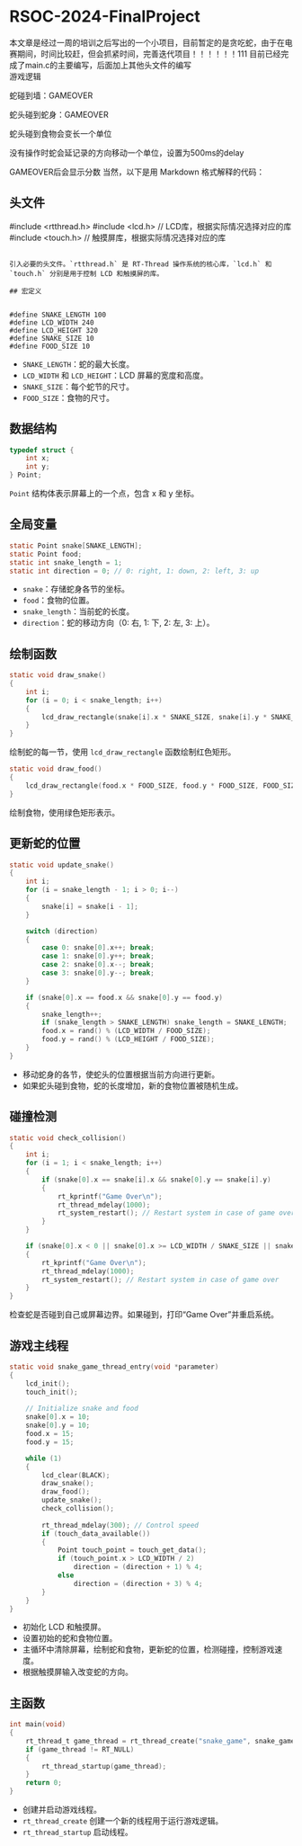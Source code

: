 # RSOC-2024-FinalProject  
本文章是经过一周的培训之后写出的一个小项目，目前暂定的是贪吃蛇，由于在电赛期间，时间比较赶，但会抓紧时间，完善迭代项目！！！！！！111
目前已经完成了main.c的主要编写，后面加上其他头文件的编写  
游戏逻辑  

  
  蛇碰到墙：GAMEOVER
  
  蛇头碰到蛇身：GAMEOVER
  
  蛇头碰到食物会变长一个单位
  
  没有操作时蛇会延记录的方向移动一个单位，设置为500ms的delay
  
  GAMEOVER后会显示分数
当然，以下是用 Markdown 格式解释的代码：



## 头文件

#include <rtthread.h>
#include <lcd.h> // LCD库，根据实际情况选择对应的库
#include <touch.h> // 触摸屏库，根据实际情况选择对应的库
```

引入必要的头文件。`rtthread.h` 是 RT-Thread 操作系统的核心库，`lcd.h` 和 `touch.h` 分别是用于控制 LCD 和触摸屏的库。

## 宏定义


#define SNAKE_LENGTH 100
#define LCD_WIDTH 240
#define LCD_HEIGHT 320
#define SNAKE_SIZE 10
#define FOOD_SIZE 10
```

- `SNAKE_LENGTH`：蛇的最大长度。
- `LCD_WIDTH` 和 `LCD_HEIGHT`：LCD 屏幕的宽度和高度。
- `SNAKE_SIZE`：每个蛇节的尺寸。
- `FOOD_SIZE`：食物的尺寸。

## 数据结构

```c
typedef struct {
    int x;
    int y;
} Point;
```

`Point` 结构体表示屏幕上的一个点，包含 x 和 y 坐标。

## 全局变量

```c
static Point snake[SNAKE_LENGTH];
static Point food;
static int snake_length = 1;
static int direction = 0; // 0: right, 1: down, 2: left, 3: up
```

- `snake`：存储蛇身各节的坐标。
- `food`：食物的位置。
- `snake_length`：当前蛇的长度。
- `direction`：蛇的移动方向（0: 右, 1: 下, 2: 左, 3: 上）。

## 绘制函数

```c
static void draw_snake()
{
    int i;
    for (i = 0; i < snake_length; i++)
    {
        lcd_draw_rectangle(snake[i].x * SNAKE_SIZE, snake[i].y * SNAKE_SIZE, SNAKE_SIZE, SNAKE_SIZE, RED);
    }
}
```

绘制蛇的每一节，使用 `lcd_draw_rectangle` 函数绘制红色矩形。

```c
static void draw_food()
{
    lcd_draw_rectangle(food.x * FOOD_SIZE, food.y * FOOD_SIZE, FOOD_SIZE, FOOD_SIZE, GREEN);
}
```

绘制食物，使用绿色矩形表示。

## 更新蛇的位置

```c
static void update_snake()
{
    int i;
    for (i = snake_length - 1; i > 0; i--)
    {
        snake[i] = snake[i - 1];
    }

    switch (direction)
    {
        case 0: snake[0].x++; break;
        case 1: snake[0].y++; break;
        case 2: snake[0].x--; break;
        case 3: snake[0].y--; break;
    }

    if (snake[0].x == food.x && snake[0].y == food.y)
    {
        snake_length++;
        if (snake_length > SNAKE_LENGTH) snake_length = SNAKE_LENGTH;
        food.x = rand() % (LCD_WIDTH / FOOD_SIZE);
        food.y = rand() % (LCD_HEIGHT / FOOD_SIZE);
    }
}
```

- 移动蛇身的各节，使蛇头的位置根据当前方向进行更新。
- 如果蛇头碰到食物，蛇的长度增加，新的食物位置被随机生成。

## 碰撞检测

```c
static void check_collision()
{
    int i;
    for (i = 1; i < snake_length; i++)
    {
        if (snake[0].x == snake[i].x && snake[0].y == snake[i].y)
        {
            rt_kprintf("Game Over\n");
            rt_thread_mdelay(1000);
            rt_system_restart(); // Restart system in case of game over
        }
    }

    if (snake[0].x < 0 || snake[0].x >= LCD_WIDTH / SNAKE_SIZE || snake[0].y < 0 || snake[0].y >= LCD_HEIGHT / SNAKE_SIZE)
    {
        rt_kprintf("Game Over\n");
        rt_thread_mdelay(1000);
        rt_system_restart(); // Restart system in case of game over
    }
}
```

检查蛇是否碰到自己或屏幕边界。如果碰到，打印“Game Over”并重启系统。

## 游戏主线程

```c
static void snake_game_thread_entry(void *parameter)
{
    lcd_init();
    touch_init();
    
    // Initialize snake and food
    snake[0].x = 10;
    snake[0].y = 10;
    food.x = 15;
    food.y = 15;

    while (1)
    {
        lcd_clear(BLACK);
        draw_snake();
        draw_food();
        update_snake();
        check_collision();
        
        rt_thread_mdelay(300); // Control speed
        if (touch_data_available())
        {
            Point touch_point = touch_get_data();
            if (touch_point.x > LCD_WIDTH / 2)
                direction = (direction + 1) % 4;
            else
                direction = (direction + 3) % 4;
        }
    }
}
```

- 初始化 LCD 和触摸屏。
- 设置初始的蛇和食物位置。
- 主循环中清除屏幕，绘制蛇和食物，更新蛇的位置，检测碰撞，控制游戏速度。
- 根据触摸屏输入改变蛇的方向。

## 主函数

```c
int main(void)
{
    rt_thread_t game_thread = rt_thread_create("snake_game", snake_game_thread_entry, RT_NULL, 2048, 10, 10);
    if (game_thread != RT_NULL)
    {
        rt_thread_startup(game_thread);
    }
    return 0;
}
```

- 创建并启动游戏线程。
- `rt_thread_create` 创建一个新的线程用于运行游戏逻辑。
- `rt_thread_startup` 启动线程。

